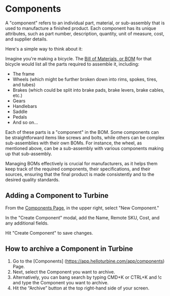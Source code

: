# Components

A "component" refers to an individual part, material, or sub-assembly that is used to manufacture a finished product. Each component has its unique attributes, such as part number, description, quantity, unit of measure, cost, and supplier details.

Here's a simple way to think about it:

Imagine you're making a bicycle. The [Bill of Materials, or BOM](https://docs.helloturbine.com/records/bill_of_materials) for that bicycle would list all the parts required to assemble it, including:

* The frame
* Wheels (which might be further broken down into rims, spokes, tires, and tubes)
* Brakes (which could be split into brake pads, brake levers, brake cables, etc.)
* Gears
* Handlebars
* Saddle
* Pedals
*  And so on...

Each of these parts is a "component" in the BOM. Some components can be straightforward items like screws and bolts, while others can be complex sub-assemblies with their own BOMs. For instance, the wheel, as mentioned above, can be a sub-assembly with various components making up that sub-assembly.

Managing BOMs effectively is crucial for manufacturers, as it helps them keep track of the required components, their specifications, and their sources, ensuring that the final product is made consistently and to the desired quality standards.

## Adding a Component to Turbine

From the [Components Page](https://app.helloturbine.com/app/components), in the upper right, select "New Component." 

In the "Create Component" modal, add the Name, Remote SKU, Cost, and any additional fields.

Hit "Create Component" to save changes. 

## How to archive a Component in Turbine

1. Go to the [Components] (https://app.helloturbine.com/app/components) Page.
2. Next, select the Component you want to archive.
3. Alternatively, you can bang search by typing CMD+K or CTRL+K and !c and type the Component you want to archive.
4. Hit the “Archive” button at the top right-hand side of your screen.
